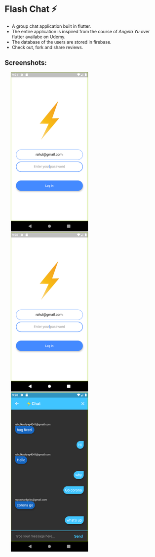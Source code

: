 

# Flash Chat ⚡️

* A group chat application built in flutter.
* The entire application is inspired from the course of *Angela Yu* over flutter availabe on Udemy.
* The database of the users are stored in firebase.
* Check out, fork and share reviews.

## Screenshots:

<div class="row">
  <div class="column">
    <img src="screenshots/Screenshot_1.png" width=250 alt="Screenshot 1 of the app" hspace="20">
  </div>
  
  <div class="column">
    <img src="screenshots/Screenshot_2.png" width=250 alt="Screenshot 2 of the app" hspace="20">
  </div>
  
  <div class="column">
    <img src="screenshots/Screenshot_3.png" width=250 alt="Screenshot 3 of the app" hspace="20">
  </div>
</div>
